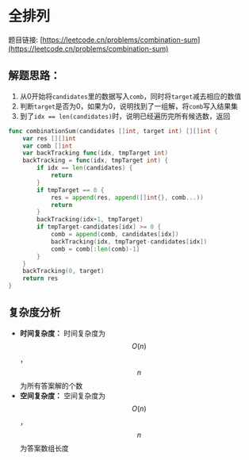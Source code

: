 # 全排列

题目链接: [https://leetcode.cn/problems/combination-sum](https://leetcode.cn/problems/combination-sum)

## 解题思路：

1. 从0开始将`candidates`里的数据写入`comb`，同时将`target`减去相应的数值
2. 判断`target`是否为0，如果为0，说明找到了一组解，将`comb`写入结果集
3. 到了`idx == len(candidates)`时，说明已经遍历完所有候选数，返回

```go
func combinationSum(candidates []int, target int) [][]int {
	var res [][]int
	var comb []int
	var backTracking func(idx, tmpTarget int)
	backTracking = func(idx, tmpTarget int) {
		if idx == len(candidates) {
			return
		}
		if tmpTarget == 0 {
			res = append(res, append([]int{}, comb...))
			return
		}
		backTracking(idx+1, tmpTarget)
		if tmpTarget-candidates[idx] >= 0 {
			comb = append(comb, candidates[idx])
			backTracking(idx, tmpTarget-candidates[idx])
			comb = comb[:len(comb)-1]
		}
	}
	backTracking(0, target)
	return res
}
```

## 复杂度分析

- **时间复杂度：** 时间复杂度为$$O(n)$$，$$n$$为所有答案解的个数
- **空间复杂度：** 空间复杂度为$$O(n)$$，$$n$$为答案数组长度
